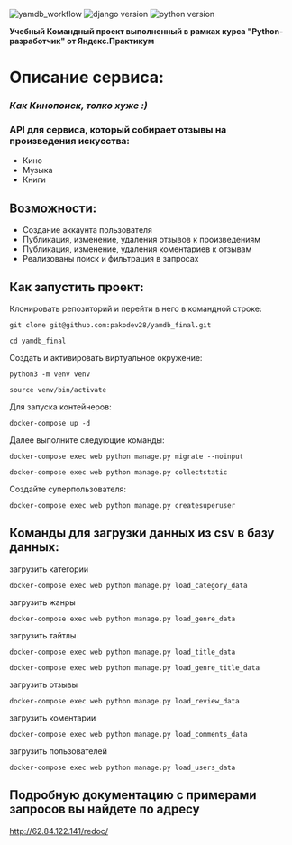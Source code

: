 ![yamdb_workflow](https://github.com/pakodev28/yamdb_final/actions/workflows/yamdb_workflow.yaml/badge.svg)
![django version](https://img.shields.io/badge/Django-3.1.13-green)
![python version](https://img.shields.io/badge/Python-3.7%20%7C%203.8%20%7C%203.9-green)

**Учебный Командный проект выполненный в рамках курса "Python-разработчик" от Яндекс.Практикум**

# Описание сервиса:
### *Как Кинопоиск, толко хуже :)*
### API для сервиса, который собирает отзывы на произведения искусства:
- Кино
- Музыка
- Книги


## Возможности:
- Создание аккаунта пользователя
- Публикация, изменение, удаления отзывов к произведениям
- Публикация, изменение, удаления коментариев к отзывам
- Реализованы поиск и фильтрация в запросах


## Как запустить проект:

Клонировать репозиторий и перейти в него в командной строке:

```
git clone git@github.com:pakodev28/yamdb_final.git
```

```
cd yamdb_final
```

Cоздать и активировать виртуальное окружение:

```
python3 -m venv venv
```

```
source venv/bin/activate
```

Для запуска контейнеров:
```
docker-compose up -d
```
Далее выполните следующие команды:
```
docker-compose exec web python manage.py migrate --noinput
```
```
docker-compose exec web python manage.py collectstatic
```
Создайте суперпользователя:
```
docker-compose exec web python manage.py createsuperuser
```
## Команды для загрузки данных из csv в базу данных:

загрузить категории
```
docker-compose exec web python manage.py load_category_data
```
загрузить жанры
```
docker-compose exec web python manage.py load_genre_data
```
загрузить тайтлы
```
docker-compose exec web python manage.py load_title_data
```
```
docker-compose exec web python manage.py load_genre_title_data
```
загрузить отзывы
```
docker-compose exec web python manage.py load_review_data
```
загрузить коментарии
```
docker-compose exec web python manage.py load_comments_data
```
загрузить пользователей
```
docker-compose exec web python manage.py load_users_data
```

## Подробную документацию с примерами запросов вы найдете по адресу
http://62.84.122.141/redoc/
